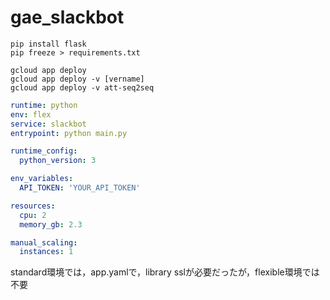 # gae_slackbot

```
pip install flask
pip freeze > requirements.txt

gcloud app deploy
gcloud app deploy -v [vername]
gcloud app deploy -v att-seq2seq
```

```:app.yaml
runtime: python
env: flex
service: slackbot
entrypoint: python main.py

runtime_config:
  python_version: 3

env_variables:
  API_TOKEN: 'YOUR_API_TOKEN'

resources:
  cpu: 2
  memory_gb: 2.3

manual_scaling:
  instances: 1
```

standard環境では，app.yamlで，library sslが必要だったが，flexible環境では不要

